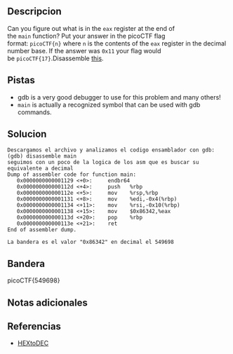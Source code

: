 
## Descripcion
Can you figure out what is in the `eax` register at the end of the `main` function? Put your answer in the picoCTF flag format: `picoCTF{n}` where `n` is the contents of the `eax` register in the decimal number base. If the answer was `0x11` your flag would be `picoCTF{17}`.Disassemble [this](https://artifacts.picoctf.net/c/512/debugger0_a).
## Pistas
- gdb is a very good debugger to use for this problem and many others!
- `main` is actually a recognized symbol that can be used with gdb commands.
## Solucion
```
Descargamos el archivo y analizamos el codigo ensamblador con gdb:
(gdb) disassemble main
seguimos con un poco de la logica de los asm que es buscar su equivalente a decimal 
Dump of assembler code for function main:
   0x0000000000001129 <+0>:     endbr64
   0x000000000000112d <+4>:     push   %rbp
   0x000000000000112e <+5>:     mov    %rsp,%rbp
   0x0000000000001131 <+8>:     mov    %edi,-0x4(%rbp)
   0x0000000000001134 <+11>:    mov    %rsi,-0x10(%rbp)
   0x0000000000001138 <+15>:    mov    $0x86342,%eax
   0x000000000000113d <+20>:    pop    %rbp
   0x000000000000113e <+21>:    ret
End of assembler dump.

La bandera es el valor "0x86342" en decimal el 549698
```

## Bandera

picoCTF{549698}

## Notas adicionales

## Referencias
- [HEXtoDEC](https://www.rapidtables.com/convert/number/hex-to-decimal.html)